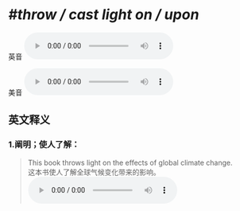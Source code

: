 # ***\#throw / cast light on / upon*** 
英音
<audio src="./media/throw light on1_AAC.aac" controls="controls"></audio>

美音
<audio src="./media/throw light on2_AAC.aac" controls="controls"></audio>



  

英文释义
---
### 1.**阐明；使人了解：**  

 > This book throws light on the effects of global climate change.  
 > 这本书使人了解全球气候变化带来的影响。    
<audio src="./media/light-3.aac" controls="controls"></audio>


